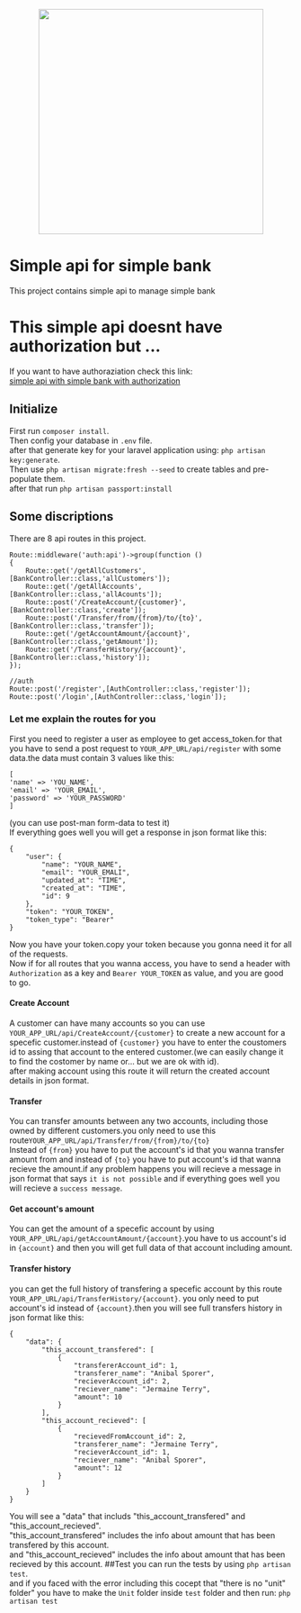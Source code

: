 <p align="center"><a href="https://laravel.com" target="_blank"><img src="https://raw.githubusercontent.com/laravel/art/master/logo-lockup/5%20SVG/2%20CMYK/1%20Full%20Color/laravel-logolockup-cmyk-red.svg" width="400"></a></p>

# Simple api for simple bank
This project contains simple api to manage simple bank
# This simple api doesnt have authorization but ...
If you want to have authoraziation check this link:</br>
<a href="https://github.com/Moein100/simpleapi2" target="_blank">simple api with simple bank with authorization</a>
## Initialize
First run `composer install`.</br>
Then config your database in `.env` file.</br>
after that generate key for your laravel application using: `php artisan key:generate`.</br>
Then use `php artisan migrate:fresh --seed` to create tables and pre-populate them.</br>
after that run `php artisan passport:install`
## Some discriptions
There are 8 api routes in this project.
```
Route::middleware('auth:api')->group(function ()
{
    Route::get('/getAllCustomers',[BankController::class,'allCustomers']);
    Route::get('/getAllAccounts',[BankController::class,'allAcounts']);
    Route::post('/CreateAccount/{customer}',[BankController::class,'create']); 
    Route::post('/Transfer/from/{from}/to/{to}',[BankController::class,'transfer']);
    Route::get('/getAccountAmount/{account}',[BankController::class,'getAmount']);
    Route::get('/TransferHistory/{account}',[BankController::class,'history']);
});

//auth
Route::post('/register',[AuthController::class,'register']);
Route::post('/login',[AuthController::class,'login']);
```
### Let me explain the routes for you
First you need to register a user as employee to get access_token.for that you have to send a post request to `YOUR_APP_URL/api/register` with some data.the data must contain 3 values like this:
```
[
'name' => 'YOU_NAME',
'email' => 'YOUR_EMAIL',
'password' => 'YOUR_PASSWORD'
]
```
(you can use post-man form-data to test it)</br>
If everything goes well you will get a response in json format like this:
```
{
    "user": {
        "name": "YOUR_NAME",
        "email": "YOUR_EMALI",
        "updated_at": "TIME",
        "created_at": "TIME",
        "id": 9
    },
    "token": "YOUR_TOKEN",
    "token_type": "Bearer"
}
```
Now you have your token.copy your token because you gonna need it for all of the requests.</br>
Now if for all routes that you wanna access, you have to send a header with `Authorization` as a key and `Bearer YOUR_TOKEN` as value,
and you are good to go.
#### Create Account
A customer can have many accounts so you can use `YOUR_APP_URL/api/CreateAccount/{customer}` to create a new account for a specefic customer.instead of `{customer}` you have to enter the coustomers id to assing that account to the entered customer.(we can easily change it to find the costomer by name or... but we are ok with id).</br>after making account using this route it will return the created account details in json format.
#### Transfer
You can transfer amounts between any two accounts, including those owned by different customers.you only need to use this route`YOUR_APP_URL/api/Transfer/from/{from}/to/{to}`</br>
Instead of `{from}` you have to put the account's id that you wanna transfer amount from and instead of `{to}` you have to put account's id that wanna recieve the amount.if any problem happens you will recieve a message in json format that says `it is not possible` and if everything goes well you will recieve a `success message`.
#### Get account's amount
You can get the amount of a specefic account by using `YOUR_APP_URL/api/getAccountAmount/{account}`.you have to us account's id in `{account}` and then you will get full data of that account including amount.
#### Transfer history
you can get the full history of transfering a specefic account by this route `YOUR_APP_URL/api/TransferHistory/{account}`. you only need to put account's id instead of `{account}`.then you will see full transfers history in json format like this:</br>
````````````````````````````````````
{
    "data": {
        "this_account_transfered": [
            {
                "transfererAccount_id": 1,
                "transferer_name": "Anibal Sporer",
                "recieverAccount_id": 2,
                "reciever_name": "Jermaine Terry",
                "amount": 10
            }
        ],
        "this_account_recieved": [
            {
                "recievedFromAccount_id": 2,
                "transferer_name": "Jermaine Terry",
                "recieverAccount_id": 1,
                "reciever_name": "Anibal Sporer",
                "amount": 12
            }
        ]
    }
}
````````````````````````````````````
You will see a "data" that includs "this_account_transfered" and "this_account_recieved".</br>
"this_account_transfered" includes the info about amount that has been transfered by this account.</br>
and "this_account_recieved" includes the info about amount that has been recieved by this account.
##Test
you can run the tests by using `php artisan test`.</br>
and if you faced with the error including this cocept that "there is no "unit" folder" you have to make the `Unit` folder inside `test` folder and then run:
`php artisan test`
